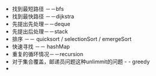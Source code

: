 - 找到最短路径 －－bfs
- 找到最快路径 －－dijkstra
- 先提出先处理－－deque
- 先提出后处理－－stack
- 排序 －－ quicksort / selectionSort / emergeSort
- 快速寻找 －－ hashMap
- 重复的循环情况－－recursion
- 对于集合覆盖，邮递员问题这种unlimmit的问题 - - greedy
- 
<!--stackedit_data:
eyJoaXN0b3J5IjpbLTk5NjUxMjYzMywtNjQ4MDE2NTU4XX0=
-->